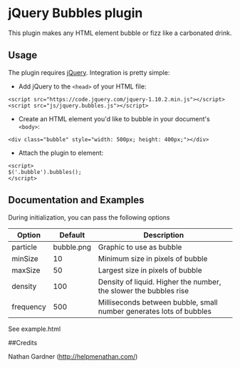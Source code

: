 # jQuery Bubbles plugin

This plugin makes any HTML element bubble or fizz like a carbonated drink.

## Usage

The plugin requires [jQuery](http://jquery.com/). Integration is pretty simple:

* Add jQuery to the `<head>` of your HTML file:
```
<script src="https://code.jquery.com/jquery-1.10.2.min.js"></script>
<script src="js/jquery.bubbles.js"></script>
```

* Create an HTML element you'd like to bubble in your document's `<body>`:
```
<div class="bubble" style="width: 500px; height: 400px;"></div>
```

* Attach the plugin to element:
```
<script>
$('.bubble').bubbles();
</script>
```

## Documentation and Examples
During initialization, you can pass the following options

Option | Default | Description
--- | --- | ---
particle | bubble.png | Graphic to use as bubble
minSize | 10 | Minimum size in pixels of bubble
maxSize | 50 | Largest size in pixels of bubble
density | 100 | Density of liquid. Higher the number, the slower the bubbles rise
frequency | 500 | Milliseconds between bubble, small number generates lots of bubbles


See example.html

##Credits

Nathan Gardner (<http://helpmenathan.com/>)
